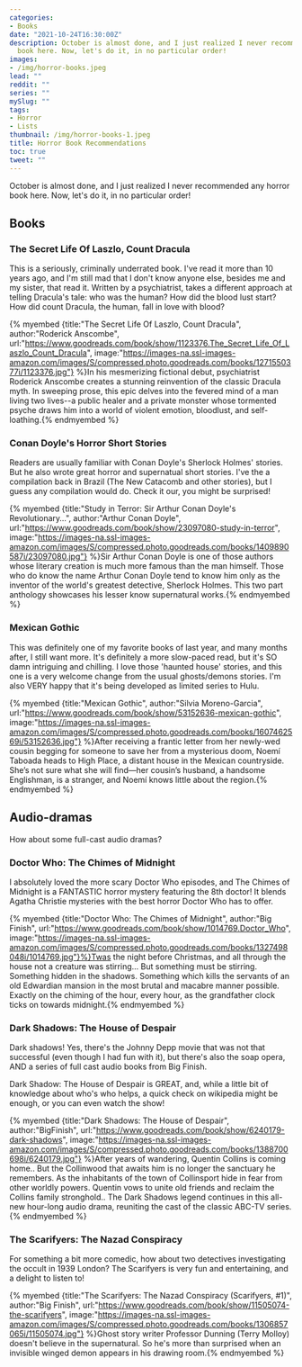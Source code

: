 ```yaml
---
categories:
- Books
date: "2021-10-24T16:30:00Z"
description: October is almost done, and I just realized I never recommended any horror
  book here. Now, let's do it, in no particular order!
images:
- /img/horror-books.jpeg
lead: ""
reddit: ""
series: ""
mySlug: ""
tags:
- Horror
- Lists
thumbnail: /img/horror-books-1.jpeg
title: Horror Book Recommendations
toc: true
tweet: ""
---
```

October is almost done, and I just realized I never recommended any horror book here. Now, let's do it, in no particular order!

<!--more-->

## Books

### The Secret Life Of Laszlo, Count Dracula

This is a seriously, criminally underrated book. I've read it more than 10 years ago, and I'm still mad that I don't know anyone else, besides me and my sister, that read it. Written by a psychiatrist, takes a different approach at telling Dracula's tale: who was the human? How did the blood lust start? How did count Dracula, the human, fall in love with blood?

{% myembed {title:"The Secret Life Of Laszlo, Count Dracula", author:"Roderick Anscombe", url:"https://www.goodreads.com/book/show/1123376.The_Secret_Life_Of_Laszlo_Count_Dracula", image:"https://images-na.ssl-images-amazon.com/images/S/compressed.photo.goodreads.com/books/1271550377i/1123376.jpg"} %}In his mesmerizing fictional debut, psychiatrist Roderick Anscombe creates a stunning reinvention of the classic Dracula myth. In sweeping prose, this epic delves into the fevered mind of a man living two lives--a public healer and a private monster whose tormented psyche draws him into a world of violent emotion, bloodlust, and self-loathing.{% endmyembed %}

### Conan Doyle's Horror Short Stories

Readers are usually familiar with Conan Doyle's Sherlock Holmes' stories. But he also wrote great horror and supernatual short stories. I've the a compilation back in Brazil (The New Catacomb and other stories), but I guess any compilation would do. Check it our, you might be surprised!

{% myembed {title:"Study in Terror: Sir Arthur Conan Doyle's Revolutionary…", author:"Arthur Conan Doyle", url:"https://www.goodreads.com/book/show/23097080-study-in-terror", image:"https://images-na.ssl-images-amazon.com/images/S/compressed.photo.goodreads.com/books/1409890587i/23097080.jpg"} %}Sir Arthur Conan Doyle is one of those authors whose literary creation is much more famous than the man himself. Those who do know the name Arthur Conan Doyle tend to know him only as the inventor of the world's greatest detective, Sherlock Holmes. This two part anthology showcases his lesser know supernatural works.{% endmyembed %}

### Mexican Gothic

This was definitely one of my favorite books of last year, and many months after, I still want more. It's definitely a more slow-paced read, but it's SO damn intriguing and chilling. I love those 'haunted house' stories, and this one is a very welcome change from the usual ghosts/demons stories. I'm also VERY happy that it's being developed as limited series to Hulu.

{% myembed {title:"Mexican Gothic", author:"Silvia Moreno-Garcia", url:"https://www.goodreads.com/book/show/53152636-mexican-gothic", image:"https://images-na.ssl-images-amazon.com/images/S/compressed.photo.goodreads.com/books/1607462569i/53152636.jpg"} %}After receiving a frantic letter from her newly-wed cousin begging for someone to save her from a mysterious doom, Noemí Taboada heads to High Place, a distant house in the Mexican countryside. She’s not sure what she will find—her cousin’s husband, a handsome Englishman, is a stranger, and Noemí knows little about the region.{% endmyembed %}

## Audio-dramas

How about some full-cast audio dramas?

### Doctor Who: The Chimes of Midnight

I absolutely loved the more scary Doctor Who episodes, and The Chimes of Midnight is a FANTASTIC horror mystery featuring the 8th doctor! It blends Agatha Christie mysteries with the best horror Doctor Who has to offer.

{% myembed {title:"Doctor Who: The Chimes of Midnight", author:"Big Finish", url:"https://www.goodreads.com/book/show/1014769.Doctor_Who", image:"https://images-na.ssl-images-amazon.com/images/S/compressed.photo.goodreads.com/books/1327498048i/1014769.jpg"}%}Twas the night before Christmas, and all through the house not a creature was stirring... But something must be stirring. Something hidden in the shadows. Something which kills the servants of an old Edwardian mansion in the most brutal and macabre manner possible. Exactly on the chiming of the hour, every hour, as the grandfather clock ticks on towards midnight.{% endmyembed %}

### Dark Shadows: The House of Despair

Dark shadows! Yes, there's the Johnny Depp movie that was not that successful (even though I had fun with it), but there's also the soap opera, AND a series of full cast audio books from Big Finish.

Dark Shadow: The House of Despair is GREAT, and, while a little bit of knowledge about who's who helps, a quick check on wikipedia might be enough, or you can even watch the show!

{% myembed {title:"Dark Shadows: The House of Despair", author:"BigFinish", url:"https://www.goodreads.com/book/show/6240179-dark-shadows", image:"https://images-na.ssl-images-amazon.com/images/S/compressed.photo.goodreads.com/books/1388700698i/6240179.jpg"} %}After years of wandering, Quentin Collins is coming home.. But the Collinwood that awaits him is no longer the sanctuary he remembers. As the inhabitants of the town of Collinsport hide in fear from other worldly powers. Quentin vows to unite old friends and reclaim the Collins family stronghold.. The Dark Shadows legend continues in this all-new hour-long audio drama, reuniting the cast of the classic ABC-TV series.{% endmyembed %}

### The Scarifyers: The Nazad Conspiracy

For something a bit more comedic, how about two detectives investigating the occult in 1939 London? The Scarifyers is very fun and entertaining, and a delight to listen to!

{% myembed {title:"The Scarifyers: The Nazad Conspiracy (Scarifyers, #1)", author:"Big Finish", url:"https://www.goodreads.com/book/show/11505074-the-scarifyers", image:"https://images-na.ssl-images-amazon.com/images/S/compressed.photo.goodreads.com/books/1306857065i/11505074.jpg"} %}Ghost story writer Professor Dunning (Terry Molloy) doesn't believe in the supernatural. So he's more than surprised when an invisible winged demon appears in his drawing room.{% endmyembed %}
